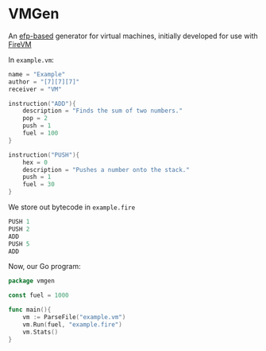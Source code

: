 # VMGen

An [efp-based](https://www.github.com/end-r/efp) generator for virtual machines, initially developed for use with [FireVM](https://www.github.com/end-r/firevm)


In ```example.vm```:

```go
name = "Example"
author = "[7][7][7]"
receiver = "VM"

instruction("ADD"){
    description = "Finds the sum of two numbers."
    pop = 2
    push = 1
    fuel = 100
}

instruction("PUSH"){
    hex = 0
    description = "Pushes a number onto the stack."
    push = 1
    fuel = 30
}
```

We store out bytecode in ```example.fire```

```go
PUSH 1
PUSH 2
ADD
PUSH 5
ADD
```

Now, our Go program:

```go
package vmgen

const fuel = 1000

func main(){
    vm := ParseFile("example.vm")
    vm.Run(fuel, "example.fire")
    vm.Stats()
}
```
